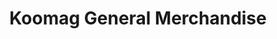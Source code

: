 ---
title: "Koomag General Merchandise"
url: /dasmarinas/koomag-general-merchandise/
shop: Kramladen
---